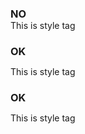 ### NO

<style>
  * {
    margin: 0;
    padding: 0;
  }
</style> This is style tag

### OK

<style>
  * {
    margin: 0;
    padding: 0;
  }
</style>
This is style tag

### OK

<style>
  * {
    margin: 0;
    padding: 0;
  }
</style>

This is style tag

